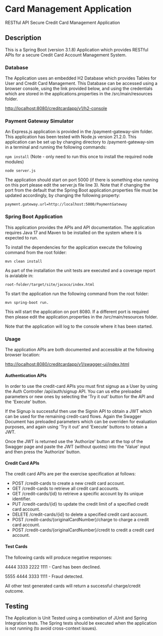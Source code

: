 # Card Management Application

RESTful API Secure Credit Card Management Application

## Description

This is a Spring Boot (version 3.1.8) Application which provides RESTful APIs for a secure Credit
Card Account Management System.

### Database

The Application uses an embedded H2 Database which provides Tables for User and Credit Card
Management. This Database can be accessed using a browser console, using the link provided below,
and using the credentials which are stored in the applications.properties in the /src/main/resources
folder.

<http://localhost:8080/creditcardapp/v1/h2-console>

### Payment Gateway Simulator

An Express.js application is provided in the /payment-gateway-sim folder. This application has been
tested with Node.js version 21.2.0. This application can be set up by changing directory to
/payment-gateway-sim in a terminal and running the following commands:

`npm install` (Note - only need to run this once to install the required node modules)

`node server.js`

The application should start on port 5000 (if there is something else running on this port please
edit the server.js file line 3). Note that if changing the port from the default that the Spring
Boot application.properties file must be updated accordingly, by changing the following property:

`payment.gateway.url=http://localhost:5000/PaymentGateway`

### Spring Boot Application

This application provides the APIs and API documentation. The application requires Java 17 and Maven to be
installed on the system where it is expected to run.

To install the dependencies for the application execute the following command from the root folder:

`mvn clean install`

As part of the installation the unit tests are executed and a coverage report is avialable in:

`root-folder/target/site/jacoco/index.html`

To start the application run the following command from the root folder:

`mvn spring-boot run.`

This will start the application on port 8080. If a different port is required then please edit the
application.properties in the /src/main/resources folder.

Note that the application will log to the console where it has been started.

### Usage

The application APIs are both documented and accessible at the following browser location:

<http://localhost:8080/creditcardapp/v1/swagger-ui/index.html>

#### Authentication APIs

In order to use the credit-card APIs you must first signup as a User by using the Auth Controller
/api/auth/signup API. You can us ethe preloaded parameters or new ones by selecting the 'Try it out'
button for the API and the 'Execute' button.

If the Signup is successful then use the Signin API to obtain a JWT which can be used for the
remaining credit-card flows. Again the Swagger Document has preloaded parameters which can be
overriden for evaluation purposes, and again using 'Try it out' and 'Execute' buttons to obtain
a JWT.

Once the JWT is returned use the 'Authorize' button at the top of the Swagger page and paste the
JWT (without quotes) into the 'Value' input and then press the 'Authorize' button.

#### Credit Card APIs

The credit card APIs are per the exercise specification at follows:

* POST   /credit-cards to create a new credit card account.
* GET    /credit-cards to retrieve all credit card accounts.
* GET    /credit-cards/{id} to retrieve a specific account by its unique identifier.
* PUT    /credit-cards/{id} to update the credit limit of a specified credit card account.
* DELETE /credit-cards/{id} to delete a specified credit card account.
* POST   /credit-cards/{originalCardNumber}/charge to charge a credit card account.
* POST   /credit-cards/{originalCardNumber}/credit to credit a credit card account.

#### Test Cards

The following cards will produce negative responses:

4444 3333 2222 1111 - Card has been declined.

5555 4444 3333 1111 - Fraud detected.

All other test generated cards will return a successful charge/credit outcome.

## Testing

The Application is Unit Tested using a combination of JUnit and Spring Integration tests. The
Spring tests should be executed when the application is not running (to avoid cross-context issues).
